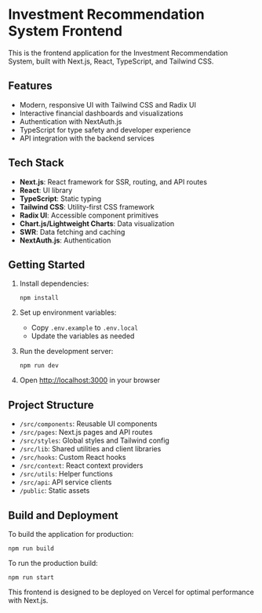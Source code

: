 # Investment Recommendation System Frontend

This is the frontend application for the Investment Recommendation System, built with Next.js, React, TypeScript, and Tailwind CSS.

## Features

- Modern, responsive UI with Tailwind CSS and Radix UI
- Interactive financial dashboards and visualizations
- Authentication with NextAuth.js
- TypeScript for type safety and developer experience
- API integration with the backend services

## Tech Stack

- **Next.js**: React framework for SSR, routing, and API routes
- **React**: UI library
- **TypeScript**: Static typing
- **Tailwind CSS**: Utility-first CSS framework
- **Radix UI**: Accessible component primitives
- **Chart.js/Lightweight Charts**: Data visualization
- **SWR**: Data fetching and caching
- **NextAuth.js**: Authentication

## Getting Started

1. Install dependencies:
   ```
   npm install
   ```

2. Set up environment variables:
   - Copy `.env.example` to `.env.local`
   - Update the variables as needed

3. Run the development server:
   ```
   npm run dev
   ```

4. Open [http://localhost:3000](http://localhost:3000) in your browser

## Project Structure

- `/src/components`: Reusable UI components
- `/src/pages`: Next.js pages and API routes
- `/src/styles`: Global styles and Tailwind config
- `/src/lib`: Shared utilities and client libraries
- `/src/hooks`: Custom React hooks
- `/src/context`: React context providers
- `/src/utils`: Helper functions
- `/src/api`: API service clients
- `/public`: Static assets

## Build and Deployment

To build the application for production:

```
npm run build
```

To run the production build:

```
npm run start
```

This frontend is designed to be deployed on Vercel for optimal performance with Next.js.
